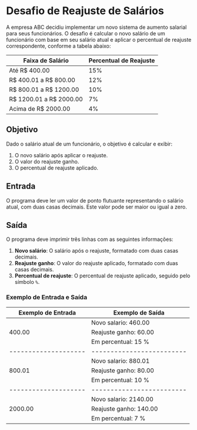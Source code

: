 # Desafio de Reajuste de Salários

A empresa ABC decidiu implementar um novo sistema de aumento salarial para seus funcionários. O desafio é calcular o novo salário de um funcionário com base em seu salário atual e aplicar o percentual de reajuste correspondente, conforme a tabela abaixo:

| Faixa de Salário        | Percentual de Reajuste |
|-------------------------|------------------------|
| Até R$ 400.00           | 15%                    |
| R$ 400.01 a R$ 800.00   | 12%                    |
| R$ 800.01 a R$ 1200.00  | 10%                    |
| R$ 1200.01 a R$ 2000.00 | 7%                     |
| Acima de R$ 2000.00     | 4%                     |

## Objetivo

Dado o salário atual de um funcionário, o objetivo é calcular e exibir:
1. O novo salário após aplicar o reajuste.
2. O valor do reajuste ganho.
3. O percentual de reajuste aplicado.

## Entrada

O programa deve ler um valor de ponto flutuante representando o salário atual, com duas casas decimais. Este valor pode ser maior ou igual a zero.

## Saída

O programa deve imprimir três linhas com as seguintes informações:
1. **Novo salário**: O salário após o reajuste, formatado com duas casas decimais.
2. **Reajuste ganho**: O valor do reajuste aplicado, formatado com duas casas decimais.
3. **Percentual de reajuste**: O percentual de reajuste aplicado, seguido pelo símbolo `%`.

### Exemplo de Entrada e Saída

| Exemplo de Entrada | Exemplo de Saída        |
|--------------------|-------------------------|
|                    | Novo salario: 460.00    |
| 400.00             | Reajuste ganho: 60.00   |
|                    | Em percentual: 15 %     |
|--------------------|-------------------------|
|                    | Novo salario: 880.01    |
| 800.01             | Reajuste ganho: 80.00   |
|                    | Em percentual: 10 %     |
|--------------------|-------------------------|
|                    | Novo salario: 2140.00   |
| 2000.00            | Reajuste ganho: 140.00  |
|                    | Em percentual: 7 %      |
